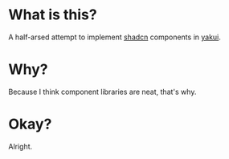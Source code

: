 # What is this?
A half-arsed attempt to implement [shadcn](https://ui.shadcn.com/) components in [yakui](https://github.com/SecondHalfGames/yakui).

# Why?
Because I think component libraries are neat, that's why.

# Okay?
Alright.
